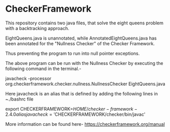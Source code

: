 # CheckerFramework
This repository contains two java files, that solve the eight queens problem with a backtracking approach.

EightQueens.java is unannotated, while AnnotatedEightQueens.java has been annotated for the "Nullness Checker" of the Checker Framework.

Thus preventing the program to run into null pointer exceptions.

The above program can be run with the Nullness Checker by executing the following command in the terminal.-

javacheck -processor org.checkerframework.checker.nullness.NullnessChecker EightQueens.java

Here javacheck is an alias that is defined by adding the following lines in ~./bashrc file

export CHECKERFRAMEWORK=${HOME}/checker-framework-2.4.0
alias javacheck='$CHECKERFRAMEWORK/checker/bin/javac'

More information can be found here- https://checkerframework.org/manual
 
 
